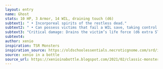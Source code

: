 ```yaml
---
layout: entry 
name: Ghost
stats: 10 HP, 3 Armor, 14 WIL, draining touch (d6)
subtext1: " • Incorporeal spirits of the restless dead."
subtext2: " • Can possess victims that fail a WIL save, taking control of their bodies."
subtext3: "Critical damage: Drains the victim’s life force (d6 extra STR damage)."
subtext4: 
author: xenio
inspiration: TSR Monsters
inspiration_source: https://oldschoolessentials.necroticgnome.com/srd/index.php/Monster_Descriptions
source: xenio in a bottle
source_url: https://xenioinabottle.blogspot.com/2021/02/classic-monsters-for-cairnito-part-1.html
---
```

